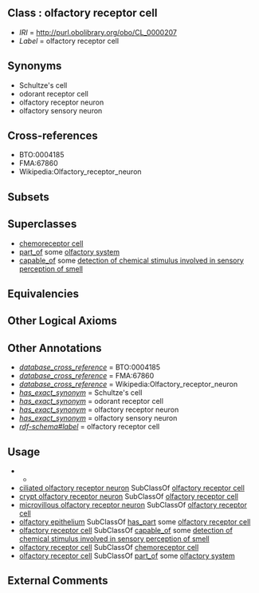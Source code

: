 
## Class : olfactory receptor cell

 * *IRI* = http://purl.obolibrary.org/obo/CL_0000207
 * *Label* = olfactory receptor cell

## Synonyms

 * Schultze's cell
 * odorant receptor cell
 * olfactory receptor neuron
 * olfactory sensory neuron

## Cross-references

 * BTO:0004185
 * FMA:67860
 * Wikipedia:Olfactory_receptor_neuron

## Subsets


## Superclasses

 * [chemoreceptor cell](../../CL/06/CL_0000206.md)
 * [part_of](../../BFO/50/BFO_0000050.md) some [olfactory system](../../UBERON/25/UBERON_0005725.md)
 * [capable_of](../../RO/15/RO_0002215.md) some [detection of chemical stimulus involved in sensory perception of smell](../../GO/11/GO_0050911.md)

## Equivalencies


## Other Logical Axioms


## Other Annotations

 * *[database_cross_reference](../../ef/oboInOwl#hasDbXref.md)* = BTO:0004185
 * *[database_cross_reference](../../ef/oboInOwl#hasDbXref.md)* = FMA:67860
 * *[database_cross_reference](../../ef/oboInOwl#hasDbXref.md)* = Wikipedia:Olfactory_receptor_neuron
 * *[has_exact_synonym](../../ym/oboInOwl#hasExactSynonym.md)* = Schultze's cell
 * *[has_exact_synonym](../../ym/oboInOwl#hasExactSynonym.md)* = odorant receptor cell
 * *[has_exact_synonym](../../ym/oboInOwl#hasExactSynonym.md)* = olfactory receptor neuron
 * *[has_exact_synonym](../../ym/oboInOwl#hasExactSynonym.md)* = olfactory sensory neuron
 * *[rdf-schema#label](../../el/rdf-schema#label.md)* = olfactory receptor cell

## Usage

 * -
 * [ciliated olfactory receptor neuron](../../CL/47/CL_0000847.md) SubClassOf [olfactory receptor cell](../../CL/07/CL_0000207.md)
 * [crypt olfactory receptor neuron](../../CL/49/CL_0000849.md) SubClassOf [olfactory receptor cell](../../CL/07/CL_0000207.md)
 * [microvillous olfactory receptor neuron](../../CL/48/CL_0000848.md) SubClassOf [olfactory receptor cell](../../CL/07/CL_0000207.md)
 * [olfactory epithelium](../../UBERON/97/UBERON_0001997.md) SubClassOf [has_part](../../BFO/51/BFO_0000051.md) some [olfactory receptor cell](../../CL/07/CL_0000207.md)
 * [olfactory receptor cell](../../CL/07/CL_0000207.md) SubClassOf [capable_of](../../RO/15/RO_0002215.md) some [detection of chemical stimulus involved in sensory perception of smell](../../GO/11/GO_0050911.md)
 * [olfactory receptor cell](../../CL/07/CL_0000207.md) SubClassOf [chemoreceptor cell](../../CL/06/CL_0000206.md)
 * [olfactory receptor cell](../../CL/07/CL_0000207.md) SubClassOf [part_of](../../BFO/50/BFO_0000050.md) some [olfactory system](../../UBERON/25/UBERON_0005725.md)

## External Comments

